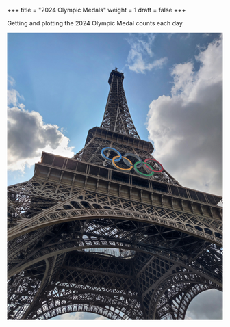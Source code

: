 +++
title = "2024 Olympic Medals"
weight = 1
draft = false
+++

Getting and plotting the 2024 Olympic Medal counts each day

![png](images/paris_olympics_pic.jpg)
